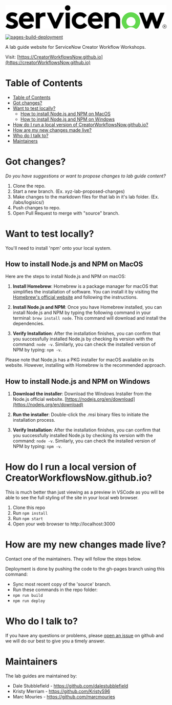 ![image](https://github.com/CreatorWorkflowsNow/CreatorWorkflowsNow.github.io/blob/source/static/img/servicenow-logo.png?raw=true)

[![pages-build-deployment](https://github.com/CreatorWorkflowsNow/CreatorWorkflowsNow.github.io/actions/workflows/pages/pages-build-deployment/badge.svg?branch=gh-pages)](https://github.com/CreatorWorkflowsNow/CreatorWorkflowsNow.github.io/actions/workflows/pages/pages-build-deployment)

A lab guide website for ServiceNow Creator Workflow Workshops.

Visit: [https://CreatorWorkflowsNow.github.io](https://creatorWorkflowsNow.github.io)

# Table of Contents
- [Table of Contents](#table-of-contents)
- [Got changes?](#got-changes)
- [Want to test locally?](#want-to-test-locally)
  - [How to install Node.js and NPM on MacOS](#how-to-install-nodejs-and-npm-on-macos)
  - [How to install Node.js and NPM on Windows](#how-to-install-nodejs-and-npm-on-windows)
- [How do I run a local version of CreatorWorkflowsNow.github.io?](#how-do-i-run-a-local-version-of-creatorworkflowsnowgithubio)
- [How are my new changes made live?](#how-are-my-new-changes-made-live)
- [Who do I talk to?](#who-do-i-talk-to)
- [Maintainers](#maintainers)

# Got changes?

*Do you have suggestions or want to propose changes to lab guide content?*

1. Clone the repo.
2. Start a new branch. (Ex. xyz-lab-proposed-changes)
3. Make changes to the markdown files for that lab in it's lab folder. (Ex. /labs/logisics/)
4. Push changes to repo.
5. Open Pull Request to merge with "source" branch.

# Want to test locally? 

You'll need to install 'npm' onto your local system.

## How to install Node.js and NPM on MacOS

Here are the steps to install Node.js and NPM on macOS:

1. **Install Homebrew**: Homebrew is a package manager for macOS that simplifies the installation of software. You can install it by visiting the [Homebrew's official website](https://www.youtube.com/watch?v=0i-gstqgjuE) and following the instructions.

2. **Install Node.js and NPM**: Once you have Homebrew installed, you can install Node.js and NPM by typing the following command in your terminal: `brew install node`. This command will download and install the dependencies.

3. **Verify Installation**: After the installation finishes, you can confirm that you successfully installed Node.js by checking its version with the command: `node -v`. Similarly, you can check the installed version of NPM by typing: `npm -v`.

Please note that Node.js has a PKG installer for macOS available on its website. However, installing with Homebrew is the recommended approach.

## How to install Node.js and NPM on Windows

1. **Download the installer**: Download the Windows Installer from the Node.js official website. [https://nodejs.org/en/download](https://nodejs.org/en/download)

2. **Run the installer**: Double-click the .msi binary files to initiate the installation process.

3. **Verify Installation**: After the installation finishes, you can confirm that you successfully installed Node.js by checking its version with the command: `node -v`. Similarly, you can check the installed version of NPM by typing: `npm -v`.

# How do I run a local version of CreatorWorkflowsNow.github.io?

This is much better than just viewing as a preview in VSCode as you will be able to see the full styling of the site in your local web browser.

1. Clone this repo
2. Run `npm install`
3. Run `npm start`
4. Open your web browser to http://localhost:3000

# How are my new changes made live? 

Contact one of the maintainers.  They will follow the steps below. 

Deployment is done by pushing the code to the gh-pages branch using this command:
- Sync most recent copy of the 'source' branch.
- Run these commands in the repo folder: 
- `npm run build`
- `npm run deploy`

# Who do I talk to?

If you have any questions or problems, please [open an issue](https://github.com/CreatorWorkflowsNow/CreatorWorkflowsNow.github.io/issues) on github and we will do our best to give you a timely answer.

# Maintainers
The lab guides are maintained by:

- Dale Stubblefield - https://github.com/dalestubblefield
- Kristy Merriam - https://github.com/KristyS96
- Marc Mouries - https://github.com/marcmouries